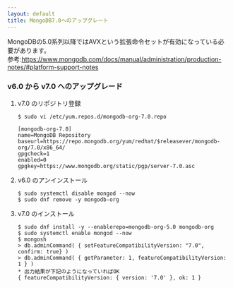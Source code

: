 ```yaml
---
layout: default
title: MongoDB7.0へのアップグレート
---
```


MongoDBの5.0系列以降ではAVXという拡張命令セットが有効になっている必要があります。<br>
参考:https://www.mongodb.com/docs/manual/administration/production-notes/#platform-support-notes

### v6.0 から v7.0 へのアップグレード

1. v7.0 のリポジトリ登録

   ```
   $ sudo vi /etc/yum.repos.d/mongodb-org-7.0.repo
   ```

   ```
   [mongodb-org-7.0]
   name=MongoDB Repository
   baseurl=https://repo.mongodb.org/yum/redhat/$releasever/mongodb-org/7.0/x86_64/
   gpgcheck=1
   enabled=0
   gpgkey=https://www.mongodb.org/static/pgp/server-7.0.asc
   ```

2. v6.0 のアンインストール

   ```
   $ sudo systemctl disable mongod --now
   $ sudo dnf remove -y mongodb-org
   ```

3. v7.0 のインストール

   ```
   $ sudo dnf install -y --enablerepo=mongodb-org-5.0 mongodb-org
   $ sudo systemctl enable mongod --now
   $ mongosh
   > db.adminCommand( { setFeatureCompatibilityVersion: "7.0", confirm: true} )
   > db.adminCommand( { getParameter: 1, featureCompatibilityVersion: 1 } )
   * 出力結果が下記のようになっていればOK
   { featureCompatibilityVersion: { version: '7.0' }, ok: 1 }

   ```
